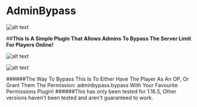 # AdminBypass


![alt text](https://www.spigotmc.org/attachments/bypass-banner-png.642718/)

##**This Is A Simple Plugin That Allows Admins To Bypass The Server Limit For Players Online!**

![alt text](https://media4.giphy.com/media/XQMONMuL9ms7dpVpfZ/giphy.gif?cid=790b76115d6d0a1a4ec92a7f237ef9dc7bc3c11c607bb082&rid=giphy.gif)

![alt text](https://www.spigotmc.org/attachments/bypass2-png.642719/)

######The Way To Bypass This Is To Either Have The Player As An OP, Or Grant Them The Permission: adminbypass.bypass With Your Favourite Permissions Plugin!
######This has only been tested for 1.16.5, Other versions haven't been tested and aren't guaranteed to work.
